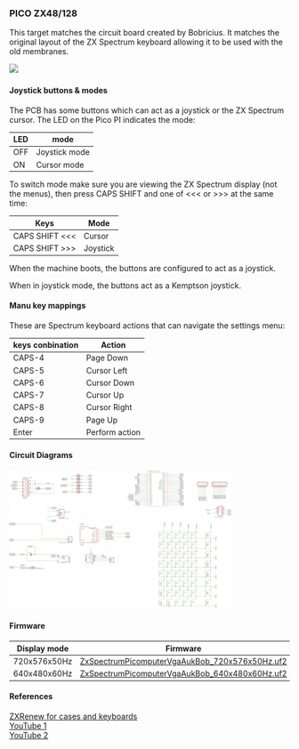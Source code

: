 ### PICO ZX48/128
This target matches the circuit board created by Bobricius.
It matches the original layout of the ZX Spectrum keyboard allowing it to be used with the old membranes.

<img src="pico_zx48_128_1.png" width="400"/>

#### Joystick buttons & modes
The PCB has some buttons which can act as a joystick or the ZX Spectrum cursor.
The LED on the Pico PI indicates the mode:

| LED | mode |
| - | - |
| OFF | Joystick mode |
| ON | Cursor mode |

To switch mode make sure you are viewing the ZX Spectrum display (not the menus),
then press CAPS SHIFT and one of  <<< or >>> at the same time:

| Keys | Mode |
| - | - |
| CAPS SHIFT <<< | Cursor |
| CAPS SHIFT >>> | Joystick |

When the machine boots, the buttons are configured to act as a joystick.

When in joystick mode, the buttons act as a Kemptson joystick.

#### Manu key mappings
These are Spectrum keyboard actions that can navigate the settings menu:

| keys conbination | Action |
| - | - |
| CAPS-4 | Page Down |
| CAPS-5 | Cursor Left |
| CAPS-6 | Cursor Down |
| CAPS-7 | Cursor Up |
| CAPS-8 | Cursor Right |
| CAPS-9 | Page Up |
| Enter | Perform action |

#### Circuit Diagrams
<img src="pico_zx48_128_2.png" width="400"/>

#### Firmware
| Display mode | Firmware |
| - | - |
| 720x576x50Hz | [ZxSpectrumPicomputerVgaAukBob_720x576x50Hz.uf2](/uf2/ZxSpectrumPicomputerVgaAukBob_720x576x50Hz.uf2) |
| 640x480x60Hz | [ZxSpectrumPicomputerVgaAukBob_640x480x60Hz.uf2](/uf2/ZxSpectrumPicomputerVgaAukBob_640x480x60Hz.uf2) |

#### References
[ZXRenew for cases and keyboards](https://zxrenew.co.uk/)<br/>
[YouTube 1](https://www.youtube.com/watch?v=BvZBZUznZrY)<br/>
[YouTube 2](https://www.youtube.com/watch?v=LgOR_wKjtFk)<br/>

